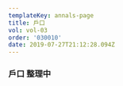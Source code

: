```yaml
---
templateKey: annals-page
title: 戶口
vol: vol-03
order: '030010'
date: 2019-07-27T21:12:28.094Z
---
```

### 戶口 整理中
